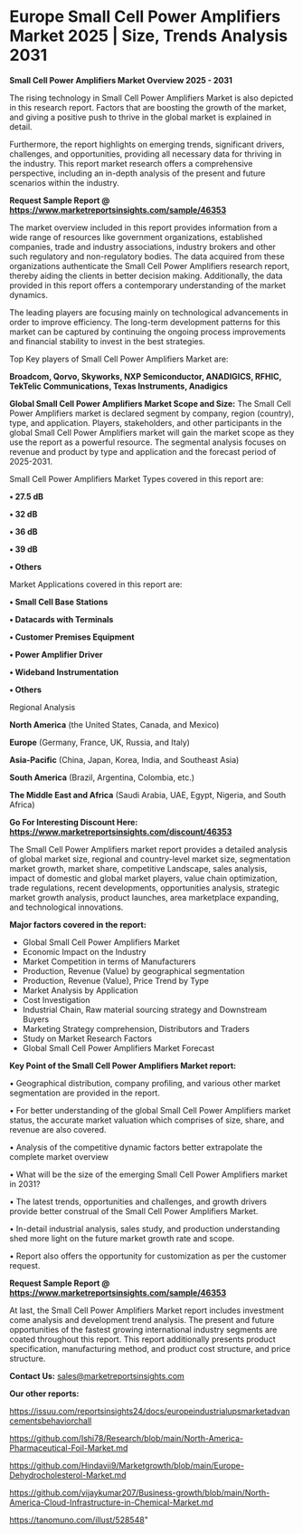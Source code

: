 # Europe Small Cell Power Amplifiers Market 2025 | Size, Trends Analysis 2031

<Strong> Small Cell Power Amplifiers Market Overview 2025 - 2031</strong>

The rising technology in Small Cell Power Amplifiers Market is also depicted in this research report. Factors that are boosting the growth of the market, and giving a positive push to thrive in the global market is explained in detail.

Furthermore, the report highlights on emerging trends, significant drivers, challenges, and opportunities, providing all necessary data for thriving in the industry. This report market research offers a comprehensive perspective, including an in-depth analysis of the present and future scenarios within the industry.

<strong>Request Sample Report @ <a href=https://www.marketreportsinsights.com/sample/46353>https://www.marketreportsinsights.com/sample/46353</a></strong>

The market overview included in this report provides information from a wide range of resources like government organizations, established companies, trade and industry associations, industry brokers and other such regulatory and non-regulatory bodies. The data acquired from these organizations authenticate the Small Cell Power Amplifiers research report, thereby aiding the clients in better decision making. Additionally, the data provided in this report offers a contemporary understanding of the market dynamics.

The leading players are focusing mainly on technological advancements in order to improve efficiency. The long-term development patterns for this market can be captured by continuing the ongoing process improvements and financial stability to invest in the best strategies.

Top Key players of Small Cell Power Amplifiers Market are:

<strong>Broadcom, Qorvo, Skyworks, NXP Semiconductor, ANADIGICS, RFHIC, TekTelic Communications, Texas Instruments, Anadigics</strong>

<strong><b>Global Small Cell Power Amplifiers Market Scope and Size:</b></strong>
The Small Cell Power Amplifiers market is declared segment by company, region (country), type, and application. Players, stakeholders, and other participants in the global Small Cell Power Amplifiers market will gain the market scope as they use the report as a powerful resource. The segmental analysis focuses on revenue and product by type and application and the forecast period of 2025-2031.

Small Cell Power Amplifiers Market Types covered in this report are:

<strong>•  27.5 dB

•  32 dB

•  36 dB

•  39 dB

•  Others</strong>

Market Applications covered in this report are:

<strong>•  Small Cell Base Stations

•  Datacards with Terminals

•  Customer Premises Equipment

•  Power Amplifier Driver

•  Wideband Instrumentation

•  Others</strong> 

Regional Analysis

<strong>North America</strong> (the United States, Canada, and Mexico)

<strong>Europe</strong> (Germany, France, UK, Russia, and Italy)

<strong>Asia-Pacific</strong> (China, Japan, Korea, India, and Southeast Asia)

<strong>South America</strong> (Brazil, Argentina, Colombia, etc.)

<strong>The Middle East and Africa</strong> (Saudi Arabia, UAE, Egypt, Nigeria, and South Africa)

<strong>Go For Interesting Discount Here: <a href=https://www.marketreportsinsights.com/discount/46353>https://www.marketreportsinsights.com/discount/46353</a></strong>

The Small Cell Power Amplifiers market report provides a detailed analysis of global market size, regional and country-level market size, segmentation market growth, market share, competitive Landscape, sales analysis, impact of domestic and global market players, value chain optimization, trade regulations, recent developments, opportunities analysis, strategic market growth analysis, product launches, area marketplace expanding, and technological innovations.

<strong><b>Major factors covered in the report:</b></strong>
<ul>
  <li>Global Small Cell Power Amplifiers Market </li>
  <li>Economic Impact on the Industry</li>
  <li>Market Competition in terms of Manufacturers</li>
  <li>Production, Revenue (Value) by geographical segmentation</li>
  <li>Production, Revenue (Value), Price Trend by Type</li>
  <li>Market Analysis by Application</li>
  <li>Cost Investigation</li>
  <li>Industrial Chain, Raw material sourcing strategy and Downstream Buyers</li>
  <li>Marketing Strategy comprehension, Distributors and Traders</li>
  <li>Study on Market Research Factors</li>
  <li>Global Small Cell Power Amplifiers Market Forecast</li>
</ul>

<strong><b>Key Point of the Small Cell Power Amplifiers Market report:</b></strong>

• Geographical distribution, company profiling, and various other market segmentation are provided in the report.

• For better understanding of the global Small Cell Power Amplifiers market status, the accurate market valuation which comprises of size, share, and revenue are also covered.

• Analysis of the competitive dynamic factors better extrapolate the complete market overview

• What will be the size of the emerging Small Cell Power Amplifiers market in 2031?

• The latest trends, opportunities and challenges, and growth drivers provide better construal of the Small Cell Power Amplifiers Market.

• In-detail industrial analysis, sales study, and production understanding shed more light on the future market growth rate and scope.

• Report also offers the opportunity for customization as per the customer request.

<strong>Request Sample Report @ <a href=https://www.marketreportsinsights.com/sample/46353>https://www.marketreportsinsights.com/sample/46353</a></strong>

At last, the Small Cell Power Amplifiers Market report includes investment come analysis and development trend analysis. The present and future opportunities of the fastest growing international industry segments are coated throughout this report. This report additionally presents product specification, manufacturing method, and product cost structure, and price structure.

<strong>Contact Us:</strong>
sales@marketreportsinsights.com

<strong>Our other reports:</strong>

<a href=https://issuu.com/reportsinsights24/docs/europeindustrialupsmarketadvancementsbehaviorchall>https://issuu.com/reportsinsights24/docs/europeindustrialupsmarketadvancementsbehaviorchall</a>

<a href=https://github.com/Ishi78/Research/blob/main/North-America-Pharmaceutical-Foil-Market.md>https://github.com/Ishi78/Research/blob/main/North-America-Pharmaceutical-Foil-Market.md</a>

<a href=https://github.com/Hindavii9/Marketgrowth/blob/main/Europe-Dehydrocholesterol-Market.md>https://github.com/Hindavii9/Marketgrowth/blob/main/Europe-Dehydrocholesterol-Market.md</a>

<a href=https://github.com/vijaykumar207/Business-growth/blob/main/North-America-Cloud-Infrastructure-in-Chemical-Market.md>https://github.com/vijaykumar207/Business-growth/blob/main/North-America-Cloud-Infrastructure-in-Chemical-Market.md</a>

<a href=https://tanomuno.com/illust/528548>https://tanomuno.com/illust/528548</a>"

